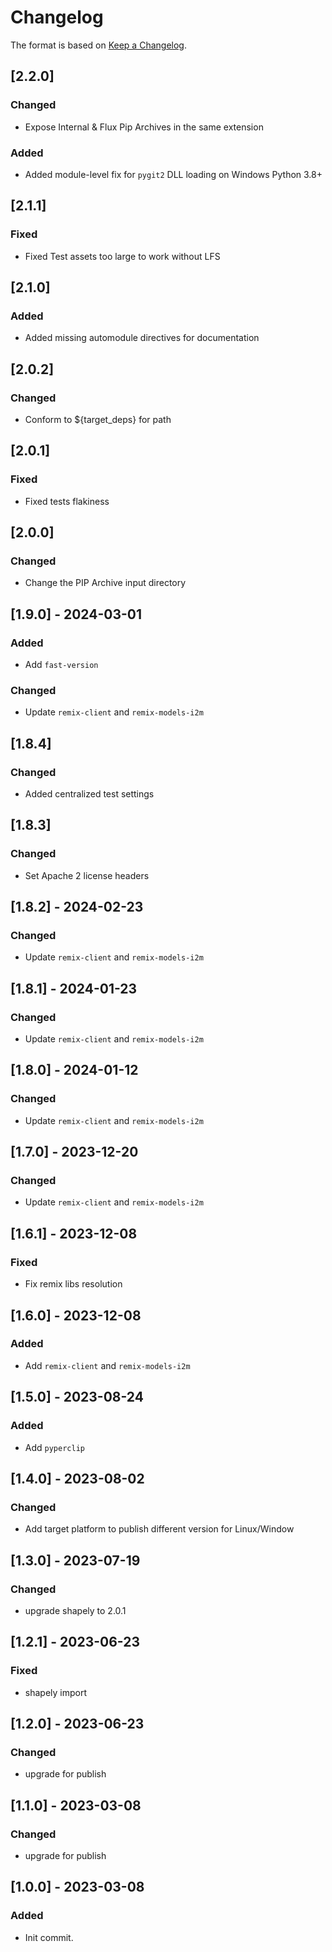 # Changelog

The format is based on [Keep a Changelog](https://keepachangelog.com/en/1.0.0/).

## [2.2.0]
### Changed
- Expose Internal & Flux Pip Archives in the same extension

### Added
- Added module-level fix for `pygit2` DLL loading on Windows Python 3.8+

## [2.1.1]
### Fixed
- Fixed Test assets too large to work without LFS

## [2.1.0]
### Added
- Added missing automodule directives for documentation

## [2.0.2]
### Changed
- Conform to ${target_deps} for path

## [2.0.1]
### Fixed
- Fixed tests flakiness

## [2.0.0]
### Changed
- Change the PIP Archive input directory

## [1.9.0] - 2024-03-01
### Added
- Add `fast-version`

### Changed
- Update `remix-client` and `remix-models-i2m`

## [1.8.4]
### Changed
- Added centralized test settings

## [1.8.3]
### Changed
- Set Apache 2 license headers

## [1.8.2] - 2024-02-23
### Changed
- Update `remix-client` and `remix-models-i2m`

## [1.8.1] - 2024-01-23
### Changed
- Update `remix-client` and `remix-models-i2m`

## [1.8.0] - 2024-01-12
### Changed
- Update `remix-client` and `remix-models-i2m`

## [1.7.0] - 2023-12-20
### Changed
- Update `remix-client` and `remix-models-i2m`

## [1.6.1] - 2023-12-08
### Fixed
- Fix remix libs resolution

## [1.6.0] - 2023-12-08
### Added
- Add `remix-client` and `remix-models-i2m`

## [1.5.0] - 2023-08-24
### Added
- Add `pyperclip`

## [1.4.0] - 2023-08-02
### Changed
- Add target platform to publish different version for Linux/Window

## [1.3.0] - 2023-07-19
### Changed
- upgrade shapely to 2.0.1

## [1.2.1] - 2023-06-23
### Fixed
- shapely import

## [1.2.0] - 2023-06-23
### Changed
- upgrade for publish

## [1.1.0] - 2023-03-08
### Changed
- upgrade for publish

## [1.0.0] - 2023-03-08
### Added
- Init commit.
